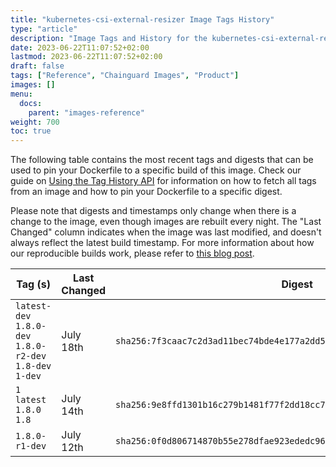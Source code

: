 ```yaml
---
title: "kubernetes-csi-external-resizer Image Tags History"
type: "article"
description: "Image Tags and History for the kubernetes-csi-external-resizer Chainguard Image"
date: 2023-06-22T11:07:52+02:00
lastmod: 2023-06-22T11:07:52+02:00
draft: false
tags: ["Reference", "Chainguard Images", "Product"]
images: []
menu:
  docs:
    parent: "images-reference"
weight: 700
toc: true
---
```


The following table contains the most recent tags and digests that can be used to pin your Dockerfile to a specific build of this image. Check our guide on [Using the Tag History API](/chainguard/chainguard-images/using-the-tag-history-api/) for information on how to fetch all tags from an image and how to pin your Dockerfile to a specific digest.

Please note that digests and timestamps only change when there is a change to the image, even though images are rebuilt every night. The "Last Changed" column indicates when the image was last modified, and doesn't always reflect the latest build timestamp. For more information about how our reproducible builds work, please refer to [this blog post](https://www.chainguard.dev/unchained/reproducing-chainguards-reproducible-image-builds).

| Tag (s)                                                    | Last Changed | Digest                                                                    |
|------------------------------------------------------------|--------------|---------------------------------------------------------------------------|
|  `latest-dev` `1.8.0-dev` `1.8.0-r2-dev` `1.8-dev` `1-dev` | July 18th    | `sha256:7f3caac7c2d3ad11bec74bde4e177a2dd550f9b964a32a935a5734d70a43a14e` |
|  `1` `latest` `1.8.0` `1.8`                                | July 14th    | `sha256:9e8ffd1301b16c279b1481f77f2dd18cc75de3c5b192905d237f74c3cb02a48a` |
|  `1.8.0-r1-dev`                                            | July 12th    | `sha256:0f0d806714870b55e278dfae923ededc9611723d089b03cabb6a8fa4fcebd340` |
